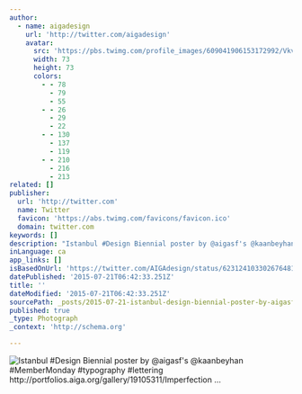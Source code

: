 ```yaml
---
author:
  - name: aigadesign
    url: 'http://twitter.com/aigadesign'
    avatar:
      src: 'https://pbs.twimg.com/profile_images/609041906153172992/Vkv_j218_bigger.jpg'
      width: 73
      height: 73
      colors:
        - - 78
          - 79
          - 55
        - - 26
          - 29
          - 22
        - - 130
          - 137
          - 119
        - - 210
          - 216
          - 213
related: []
publisher:
  url: 'http://twitter.com'
  name: Twitter
  favicon: 'https://abs.twimg.com/favicons/favicon.ico'
  domain: twitter.com
keywords: []
description: "Istanbul #Design Biennial poster by @aigasf's @kaanbeyhan #MemberMonday #typography #lettering http://portfolios.aiga.org/gallery/19105311/Imperfection ..."
inLanguage: ca
app_links: []
isBasedOnUrl: 'https://twitter.com/AIGAdesign/status/623124103302676481'
datePublished: '2015-07-21T06:42:33.251Z'
title: ''
dateModified: '2015-07-21T06:42:33.251Z'
sourcePath: _posts/2015-07-21-istanbul-design-biennial-poster-by-aigasfs-kaanbeyhan-m.md
published: true
_type: Photograph
_context: 'http://schema.org'

---
```

![Istanbul &num;Design Biennial poster by &commat;aigasf's &commat;kaanbeyhan &num;MemberMonday &num;typography &num;lettering http&colon;&sol;&sol;portfolios&period;aiga&period;org&sol;gallery&sol;19105311&sol;Imperfection &period;&period;&period;](https://pbs.twimg.com/media/CKXIEe8WoAAigkV.jpg:large)